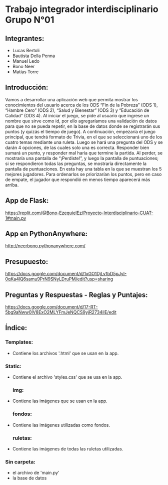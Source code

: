 # Trabajo integrador interdisciplinario Grupo N°01

## Integrantes:

* Lucas Bertoli
* Bautista Della Penna
* Manuel Ledo
* Bono Neer
* Matías Torre

## Introducción:

Vamos a desarrollar una aplicación web que permita mostrar los conocimientos del usuario acerca de los ODS “Fin de la Pobreza” (ODS 1), “Hambre Cero” (ODS 2), “Salud y Bienestar” (ODS 3) y “Educación de Calidad” (ODS 4). Al iniciar el juego, se pide al usuario que ingrese un nombre que sirve como id, por ello agregaríamos una validación de datos para que no se pueda repetir, en la base de datos donde se registrarán sus puntos (y quizás el tiempo de juego). A continuación, empezaría el juego principal, que tendrá formato de Trivia, en el que se seleccionará uno de los cuatro temas mediante una ruleta. Luego se hará una pregunta del ODS y se darán 4 opciones, de las cuales solo una es correcta. Responder bien sumará un punto, y responder mal haría que termine la partida. Al perder, se mostraría una pantalla de “¡Perdiste!”, y luego la pantalla de puntuaciones; si se respondieron todas las preguntas, se mostraría directamente la pantalla de puntuaciones. En esta hay una tabla en la que se muestran los 5 mejores jugadores. Para ordenarlos se priorizarían los puntos, pero en caso de empate, el jugador que respondió en menos tiempo aparecerá más arriba.

## App de Flask:
https://replit.com/@Bono-EzequielEz/Proyecto-Interdisciplinario-CUAT-1#main.py

## App en PythonAnywhere:
http://neerbono.pythonanywhere.com/

## Presupuesto:
https://docs.google.com/document/d/1xGO1DjLv1bD5pJyI-0qKa4lQ6samu9PrN9SNyLDruPM/edit?usp=sharing

## Preguntas y Respuestas - Reglas y Puntajes:
https://docs.google.com/document/d/17-RT-5bg9aNww0IV8ExO2MLYFmJeNQCS9yjR2734ilE/edit

## Índice:
### Templates:
* Contiene los archivos '.html' que se usan en la app.
### Static:
* Contiene el archivo 'styles.css' que se usa en la app.
  ### img:
* Contiene las imágenes que se usan en la app.
    ### fondos:
* Contiene las imágenes utilizadas como fondos.
    ### ruletas:
* Contiene las imágenes de todas las ruletas utilizadas.
### Sin carpeta:
* el archivo de 'main.py'
* la base de datos
